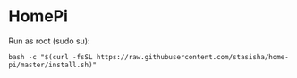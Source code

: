 # HomePi

Run as root (sudo su):
```
bash -c "$(curl -fsSL https://raw.githubusercontent.com/stasisha/home-pi/master/install.sh)"

```
